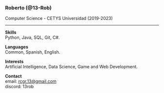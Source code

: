 ### Roberto (@13-Rob)
Computer Science - CETYS Universidad (2019-2023)

---

**Skills**<br>
Python, Java, SQL, Git, C#.<br>

**Languages**<br>
Common, Spanish, English.<br>

**Interests**<br>
Artificial Intelligence, Data Science, Game and Web Development.<br>

**Contact**<br>
email: rcgr.13@gmail.com<br>
discord: 13rob<br>
